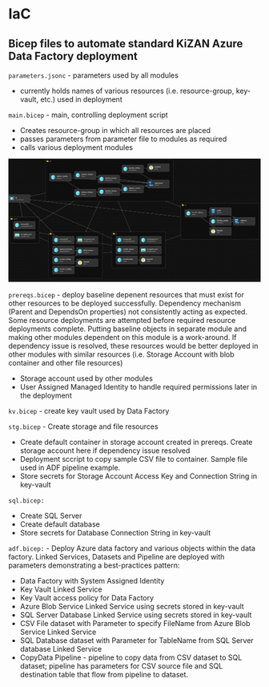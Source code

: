 # IaC
## Bicep files to automate standard KiZAN Azure Data Factory deployment

`parameters.jsonc` - parameters used by all modules
* currently holds names of various resources (i.e. resource-group, key-vault, etc.) used in deployment

`main.bicep` - main, controlling deployment script
* Creates resource-group in which all resources are placed
* passes parameters from parameter file to modules as required
* calls various deployment modules 

![alt text](vis-main.png)

`prereqs.bicep` - deploy baseline depenent resources that must exist for other resources to be deployed successfully. Dependency mechanism (Parent and DependsOn properties) not consistently acting as expected. Some resource deployments are attempted before required resource deployments complete. Putting baseline objects in separate module and making other modules dependent on this module is a work-around. If dependency issue is resolved, these resources would be better deployed in other modules with similar resources (i.e. Storage Account with blob container and other file resources)
* Storage account used by other modules
* User Assigned Managed Identity to handle required permissions later in the deployment

`kv.bicep` - create key vault used by Data Factory

`stg.bicep` - Create storage and file resources
* Create default container in storage account created in prereqs. Create storage account here if dependency issue resolved
* Deployment sccript to copy sample CSV file to container. Sample file used in ADF pipeline example.
* Store secrets for Storage Account Access Key and Connection String in key-vault

`sql.bicep:`
* Create SQL Server
* Create default database
* Store secrets for Database Connection String in key-vault

`adf.bicep:` - Deploy Azure data factory and various objects within the data factory. Linked Services, Datasets and Pipeline are deployed with parameters demonstrating a best-practices pattern:
* Data Factory with System Assigned Identity
* Key Vault Linked Service
* Key Vault access policy for Data Factory
* Azure Blob Service Linked Service using secrets stored in key-vault
* SQL Server Database Linked Service using secrets stored in key-vault
* CSV File dataset with Parameter to specify FileName from Azure Blob Service Linked Service
* SQL Database dataset with Parameter for TableName from SQL Server database Linked Service
* CopyData Pipeline - pipeline to copy data from CSV dataset to SQL dataset; pipeline has parameters for CSV source file and SQL destination table that flow from pipeline to dataset.


